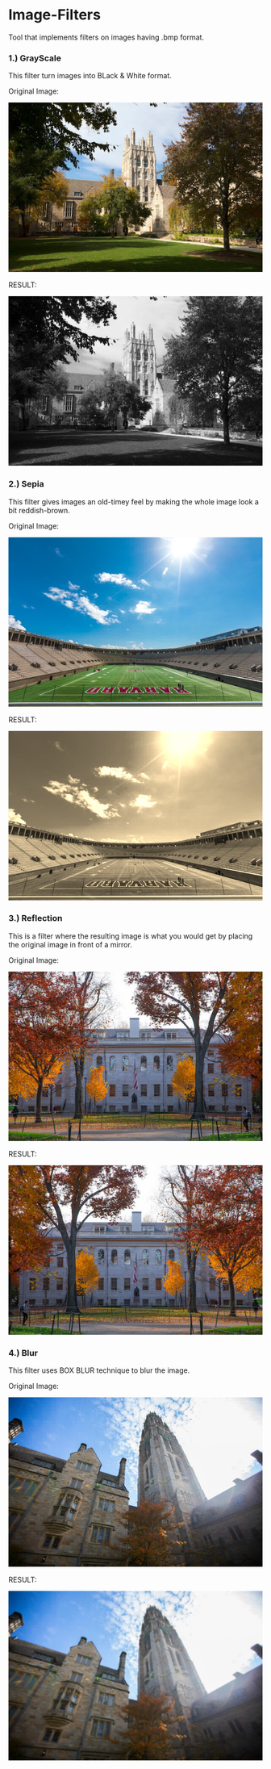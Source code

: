 # Image-Filters
Tool that implements filters on images having .bmp format.

### 1.) GrayScale
 This filter turn images into BLack & White format.
 
 Original Image:
 
 
 
 ![alt text](https://github.com/K-u-n-a-l-c/Image-Filters/blob/main/images/courtyard.bmp)
 
 
 
 
 RESULT:
 
 
 
 
![alt text](https://github.com/K-u-n-a-l-c/Image-Filters/blob/main/Output-images/outGrayscale.bmp)



### 2.) Sepia
 This filter gives images an old-timey feel by making the whole image look a bit reddish-brown.
 
 
  Original Image:
 
 
 
 ![alt text](https://github.com/K-u-n-a-l-c/Image-Filters/blob/main/images/stadium.bmp)
 
 
 
 
 RESULT:
 
 
 
 
![alt text](https://github.com/K-u-n-a-l-c/Image-Filters/blob/main/Output-images/outSepia.bmp)


### 3.) Reflection
This is a filter where the resulting image is what you would get by placing the original image in front of a mirror.



Original Image:
 
 
 
 ![alt text](https://github.com/K-u-n-a-l-c/Image-Filters/blob/main/images/yard.bmp)
 
 
 
 
 RESULT:
 
 
 
 
![alt text](https://github.com/K-u-n-a-l-c/Image-Filters/blob/main/Output-images/outReflect.bmp)

### 4.) Blur
This filter uses BOX BLUR technique to blur the image.


Original Image:
 
 
 
 ![alt text](https://github.com/K-u-n-a-l-c/Image-Filters/blob/main/images/tower.bmp)
 
 
 
 
 RESULT:
 
 
 
 
![alt text](https://github.com/K-u-n-a-l-c/Image-Filters/blob/main/Output-images/outBlur.bmp)
